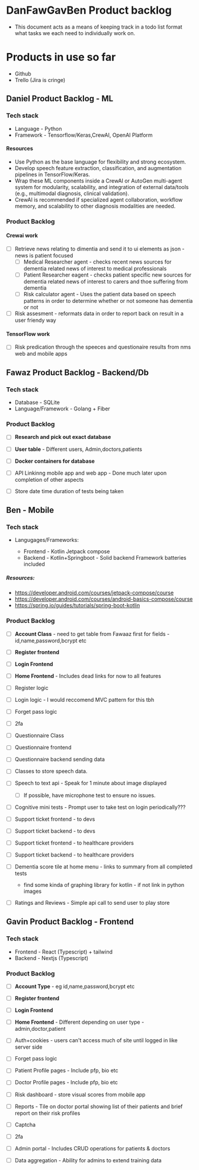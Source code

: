 # DanFawGavBen Product backlog

- This document acts as a means of keeping track in a todo list format what tasks we each need to individually work on.


# Products in use so far

- Github
- Trello (Jira is cringe)

## Daniel Product Backlog - ML

### Tech stack

- Language - Python
- Framework - Tensorflow/Keras,CrewAI, OpenAI Platform

#### Resources

- Use Python as the base language for flexibility and strong ecosystem.
- Develop speech feature extraction, classification, and augmentation pipelines in TensorFlow/Keras.
- Wrap these ML components inside a CrewAI or AutoGen multi-agent system for modularity, scalability, and integration of external data/tools (e.g., multimodal diagnosis, clinical validation).
- CrewAI is recommended if specialized agent collaboration, workflow memory, and scalability to other diagnosis modalities are needed.

### Product Backlog
#### Crewai work

- [ ] Retrieve news relating to dimentia and send it to ui elements as json - news is patient focused
  - [ ] Medical Researcher agent - checks recent news sources for dementia related news of interest to medical professionals
  - [ ] Patient Researcher eagent - checks patient specific new sources for dementia related news of interest to carers and thoe suffering from dementia
  - [ ] Risk calculator agent - Uses the patient data based on speech patterns in order to determine whether or not someone has dementia or not
 - [ ] Risk assesment - reformats data in order to report back on result in a user friendy way
    
#### TensorFlow work
 - [ ] Risk predication through the speeces and questionaire results from nms web and mobile apps

## Fawaz Product Backlog - Backend/Db

### Tech stack

- Database - SQLite
- Language/Framework - Golang + Fiber 

### Product Backlog

- [ ] **Research and pick out exact database**
- [ ] **User table** - Different users, Admin,doctors,patients
- [ ] **Docker containers for database**
- [ ] API Linkinng mobile app and web app - Done much later upon completion of other aspects
- [ ] Store date time duration of tests being taken


## Ben  - Mobile

### Tech stack

- Langugages/Frameworks:

  - Frontend - Kotlin Jetpack compose
  - Backend - Kotlin+Springboot - Solid backend Framework batteries included
##### Resources:

- https://developer.android.com/courses/jetpack-compose/course
- https://developer.android.com/courses/android-basics-compose/course
- https://spring.io/guides/tutorials/spring-boot-kotlin


### Product Backlog
- [ ] **Account Class** - need to get table from Fawaaz first for fields - id,name,password,bcrypt etc
- [ ] **Register frontend**
- [ ] **Login Frontend**
- [ ] **Home Frontend** - Includes dead links for now to all features
- [ ] Register logic
- [ ] Login logic - I would reccomend MVC pattern for this tbh
- [ ] Forget pass logic  
- [ ] 2fa


- [ ] Questionnaire Class 
- [ ] Questionnaire frontend 
- [ ] Questionnaire backend sending data 

- [ ] Classes to store speech data.

- [ ] Speech to text api  - Speak for 1 minute about image displayed
  - [ ] If possible, have microphone test to ensure no issues.
- [ ] Cognitive mini tests - Prompt user to take test on login periodically???
- [ ] Support ticket frontend - to devs
- [ ] Support ticket backend - to devs
- [ ] Support ticket frontend - to healthcare providers
- [ ] Support ticket backend - to healthcare providers

- [ ] Dementia score tile at home menu - links to summary from all completed tests
  - find some kinda of graphing library for kotlin - if not link in python images
- [ ] Ratings and Reviews - Simple api call to send user to play store 

## Gavin Product Backlog - Frontend

### Tech stack

- Frontend - React (Typescript) + tailwind
- Backend - Nextjs (Typescript)

### Product Backlog

- [ ] **Account Type** - eg id,name,password,bcrypt etc
- [ ] **Register frontend**
- [ ] **Login Frontend**
- [ ] **Home Frontend** - Different depending on user type - admin,doctor,patient 
- [ ] Auth+cookies - users can't access much of site until logged in like server side 
- [ ] Forget pass logic  

- [ ] Patient Profile pages - Include pfp, bio etc
- [ ] Doctor Profile pages - Include pfp, bio etc
- [ ] Risk dashboard - store visual scores from mobile app
- [ ] Reports - Tile on doctor portal showing list of their patients and brief report on their risk profiles
- [  ] Captcha
- [  ] 2fa

- [ ] Admin portal - Includes CRUD operations for patients & doctors 
- [ ] Data aggregation -  Ability for admins to extend training data
